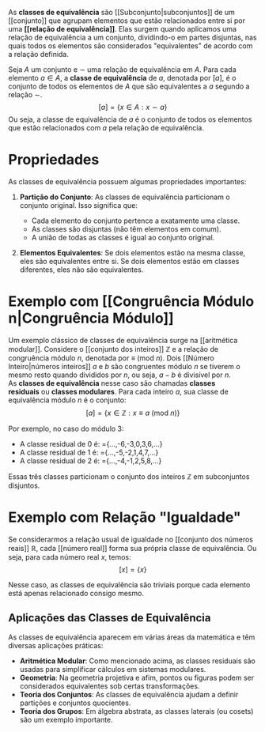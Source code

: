 As **classes de equivalência** são [[Subconjunto|subconjuntos]] de um [[conjunto]] que agrupam elementos que estão relacionados entre si por uma **[[relação de equivalência]]**. Elas surgem quando aplicamos uma relação de equivalência a um conjunto, dividindo-o em partes disjuntas, nas quais todos os elementos são considerados "equivalentes" de acordo com a relação definida.

Seja $A$ um conjunto e $∼$ uma relação de equivalência em $A$. Para cada elemento $a∈A$, a **classe de equivalência** de $a$, denotada por $[a]$, é o conjunto de todos os elementos de $A$ que são equivalentes a $a$ segundo a relação $∼$.
$$ [a] = \{x \in A : x ∼ a\} $$
Ou seja, a classe de equivalência de $a$ é o conjunto de todos os elementos que estão relacionados com $a$ pela relação de equivalência.

# Propriedades
As classes de equivalência possuem algumas propriedades importantes:

1. **Partição do Conjunto**: As classes de equivalência particionam o conjunto original. Isso significa que:
    
    - Cada elemento do conjunto pertence a exatamente uma classe.
    - As classes são disjuntas (não têm elementos em comum).
    - A união de todas as classes é igual ao conjunto original.
    
2. **Elementos Equivalentes**: Se dois elementos estão na mesma classe, eles são equivalentes entre si. Se dois elementos estão em classes diferentes, eles não são equivalentes.

# Exemplo com [[Congruência Módulo n|Congruência Módulo]]
Um exemplo clássico de classes de equivalência surge na [[aritmética modular]]. Considere o [[conjunto dos inteiros]] $\mathbb{Z}$ e a relação de congruência módulo $n$, denotada por $\equiv \ (\text{mod}\ n)$. Dois [[Número Inteiro|números inteiros]] $a$ e $b$ são congruentes módulo $n$ se tiverem o mesmo resto quando divididos por $n$, ou seja, $a-b$ é divisível por $n$. As **classes de equivalência** nesse caso são chamadas **classes residuais** ou **classes modulares**. Para cada inteiro $a$, sua classe de equivalência módulo $n$ é o conjunto:
$$ [a]=\{x\in \mathbb{Z}:x\equiv a\ (\text{mod}\ n)\} $$

Por exemplo, no caso do módulo 3:

- A classe residual de 0 é: =\{...,-6,-3,0,3,6,...\}
- A classe residual de 1 é: =\{...,-5,-2,1,4,7,...\}
- A classe residual de 2 é: =\{...,-4,-1,2,5,8,...\}

Essas três classes particionam o conjunto dos inteiros $\mathbb{Z}$ em subconjuntos disjuntos.

# Exemplo com Relação "Igualdade"
Se considerarmos a relação usual de igualdade no [[conjunto dos números reais]] $\mathbb{R}$, cada [[número real]] forma sua própria classe de equivalência. Ou seja, para cada número real $x$, temos:
$$ [x]=\{x\} $$

Nesse caso, as classes de equivalência são triviais porque cada elemento está apenas relacionado consigo mesmo.

## **Aplicações das Classes de Equivalência**

As classes de equivalência aparecem em várias áreas da matemática e têm diversas aplicações práticas:

- **Aritmética Modular**: Como mencionado acima, as classes residuais são usadas para simplificar cálculos em sistemas modulares.
- **Geometria**: Na geometria projetiva e afim, pontos ou figuras podem ser considerados equivalentes sob certas transformações.
- **Teoria dos Conjuntos**: As classes de equivalência ajudam a definir partições e conjuntos quocientes.
- **Teoria dos Grupos**: Em álgebra abstrata, as classes laterais (ou cosets) são um exemplo importante.